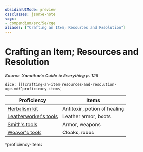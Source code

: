 ```yaml
---
obsidianUIMode: preview
cssclasses: json5e-note
tags:
- compendium/src/5e/xge
aliases: ["Crafting an Item; Resources and Resolution"]
---
```

# Crafting an Item; Resources and Resolution
*Source: Xanathar's Guide to Everything p. 128* 

`dice: [](crafting-an-item-resources-and-resolution-xge.md#^proficiency-items)`

| Proficiency | Items |
|-------------|-------|
| [Herbalism kit](z_compendium/items/herbalism-kit.md) | Antitoxin, potion of healing |
| [Leatherworker's tools](z_compendium/items/leatherworkers-tools.md) | Leather armor, boots |
| [Smith's tools](z_compendium/items/smiths-tools.md) | Armor, weapons |
| [Weaver's tools](z_compendium/items/weavers-tools.md) | Cloaks, robes |
^proficiency-items